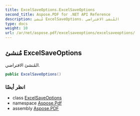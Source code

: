 ```yaml
---
title: ExcelSaveOptions.ExcelSaveOptions
second_title: Aspose.PDF for .NET API Reference
description: مُنشئ ExcelSaveOptions. المُنشئ الافتراضي
type: docs
weight: 10
url: /ar/net/aspose.pdf/excelsaveoptions/excelsaveoptions/
---
```

## مُنشئ ExcelSaveOptions

المُنشئ الافتراضي.

```csharp
public ExcelSaveOptions()
```

### انظر أيضًا

* class [ExcelSaveOptions](../)
* namespace [Aspose.Pdf](../../../aspose.pdf/)
* assembly [Aspose.PDF](../../../)